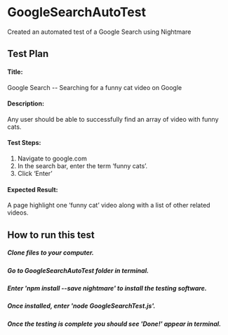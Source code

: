 # GoogleSearchAutoTest
Created an automated test of a Google Search using Nightmare

## Test Plan
#### Title: 
Google Search -- Searching for a funny cat video on Google 
#### Description: 
Any user should be able to successfully find an array of video with funny cats.
#### Test Steps:
1. Navigate to google.com
2. In the search bar, enter the term ‘funny cats’.
3. Click ‘Enter’

#### Expected Result: 
A page highlight one ‘funny cat’ video along with a list of other related videos.

## How to run this test
##### Clone files to your computer.
##### Go to GoogleSearchAutoTest folder in terminal.
##### Enter 'npm install --save nightmare' to install the testing software.
##### Once installed, enter 'node GoogleSearchTest.js'.
##### Once the testing is complete you should see 'Done!' appear in terminal.
